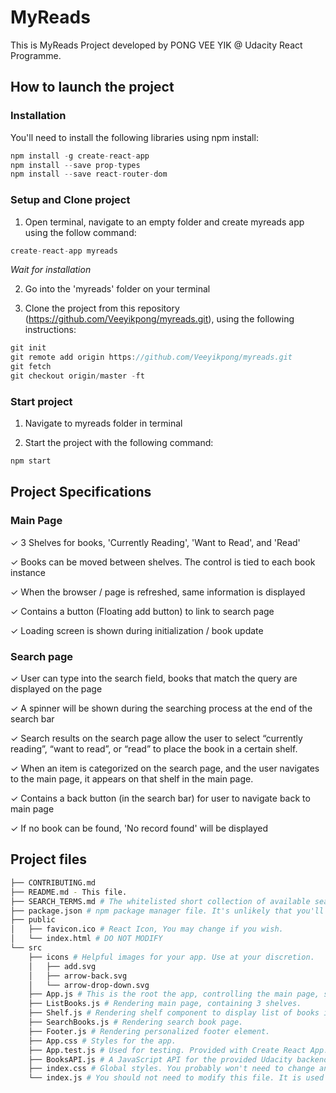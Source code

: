 ﻿# MyReads 
This is MyReads Project developed by PONG VEE YIK @ Udacity React Programme.

## How to launch the project
### Installation
You'll need to install the following libraries using npm install:
```js
npm install -g create-react-app
npm install --save prop-types
npm install --save react-router-dom
```
### Setup and Clone project
1. Open terminal, navigate to an empty folder and create myreads app using the follow command:
```js 
create-react-app myreads
```
*Wait for installation*

2. Go into the 'myreads' folder on your terminal

3. Clone the project from this repository (https://github.com/Veeyikpong/myreads.git), using the following instructions:
```js
git init
git remote add origin https://github.com/Veeyikpong/myreads.git
git fetch
git checkout origin/master -ft
```

### Start project 
1. Navigate to myreads folder in terminal

2. Start the project with the following command:
```js 
npm start 
```

## Project Specifications
### Main Page

✓ 3 Shelves for books, 'Currently Reading', 'Want to Read', and 'Read'

✓ Books can be moved between shelves. The control is tied to each book instance

✓ When the browser / page is refreshed, same information is displayed

✓ Contains a button (Floating add button) to link to search page 

✓ Loading screen is shown during initialization / book update

### Search page
✓ User can type into the search field, books that match the query are displayed on the page

✓ A spinner will be shown during the searching process at the end of the search bar

✓ Search results on the search page allow the user to select “currently reading”, “want to read”, or “read” to place the book in a certain shelf.

✓ When an item is categorized on the search page, and the user navigates to the main page, it appears on that shelf in the main page.

✓ Contains a back button (in the search bar) for user to navigate back to main page 

✓ If no book can be found, 'No record found' will be displayed

## Project files
```bash
├── CONTRIBUTING.md
├── README.md - This file.
├── SEARCH_TERMS.md # The whitelisted short collection of available search terms for you to use with your app.
├── package.json # npm package manager file. It's unlikely that you'll need to modify this.
├── public
│   ├── favicon.ico # React Icon, You may change if you wish.
│   └── index.html # DO NOT MODIFY
└── src
    ├── icons # Helpful images for your app. Use at your discretion.
    │   ├── add.svg
    │   ├── arrow-back.svg
    │   └── arrow-drop-down.svg
    ├── App.js # This is the root the app, controlling the main page, search page, api calls, state and all the child components.
    ├── ListBooks.js # Rendering main page, containing 3 shelves.
    ├── Shelf.js # Rendering shelf component to display list of books in this shelf. Used in main page (ListBook.js)
    ├── SearchBooks.js # Rendering search book page.
    ├── Footer.js # Rendering personalized footer element.
    ├── App.css # Styles for the app.
    ├── App.test.js # Used for testing. Provided with Create React App. Testing is encouraged, but not required.
    ├── BooksAPI.js # A JavaScript API for the provided Udacity backend.
    ├── index.css # Global styles. You probably won't need to change anything here.
    └── index.js # You should not need to modify this file. It is used for DOM rendering only.
